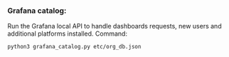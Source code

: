 ### Grafana catalog:
Run the Grafana local API to handle dashboards requests, new users and additional platforms installed.
Command:

```
python3 grafana_catalog.py etc/org_db.json
```
